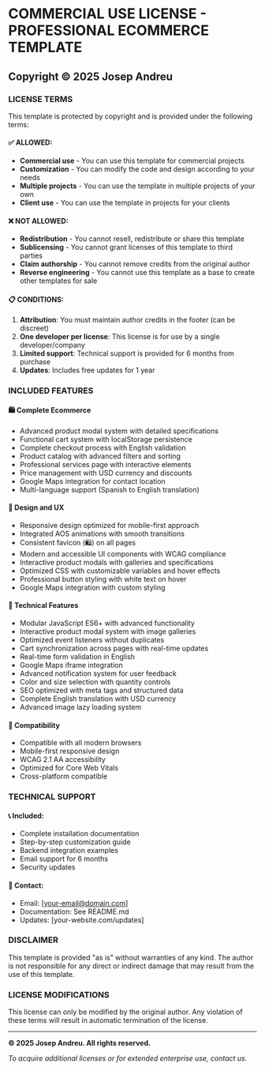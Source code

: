 # COMMERCIAL USE LICENSE - PROFESSIONAL ECOMMERCE TEMPLATE

## Copyright © 2025 Josep Andreu

### LICENSE TERMS

This template is protected by copyright and is provided under the following terms:

#### ✅ **ALLOWED:**
- **Commercial use** - You can use this template for commercial projects
- **Customization** - You can modify the code and design according to your needs
- **Multiple projects** - You can use the template in multiple projects of your own
- **Client use** - You can use the template in projects for your clients

#### ❌ **NOT ALLOWED:**
- **Redistribution** - You cannot resell, redistribute or share this template
- **Sublicensing** - You cannot grant licenses of this template to third parties
- **Claim authorship** - You cannot remove credits from the original author
- **Reverse engineering** - You cannot use this template as a base to create other templates for sale

#### 📋 **CONDITIONS:**
1. **Attribution**: You must maintain author credits in the footer (can be discreet)
2. **One developer per license**: This license is for use by a single developer/company
3. **Limited support**: Technical support is provided for 6 months from purchase
4. **Updates**: Includes free updates for 1 year

### INCLUDED FEATURES

#### 🛍️ **Complete Ecommerce**
- Advanced product modal system with detailed specifications
- Functional cart system with localStorage persistence
- Complete checkout process with English validation
- Product catalog with advanced filters and sorting
- Professional services page with interactive elements
- Price management with USD currency and discounts
- Google Maps integration for contact location
- Multi-language support (Spanish to English translation)

#### 🎨 **Design and UX**
- Responsive design optimized for mobile-first approach
- Integrated AOS animations with smooth transitions
- Consistent favicon (🛍️) on all pages
- Modern and accessible UI components with WCAG compliance
- Interactive product modals with galleries and specifications
- Optimized CSS with customizable variables and hover effects
- Professional button styling with white text on hover
- Google Maps integration with custom styling

#### 🔧 **Technical Features**
- Modular JavaScript ES6+ with advanced functionality
- Interactive product modal system with image galleries
- Optimized event listeners without duplicates
- Cart synchronization across pages with real-time updates
- Real-time form validation in English
- Google Maps iframe integration
- Advanced notification system for user feedback
- Color and size selection with quantity controls
- SEO optimized with meta tags and structured data
- Complete English translation with USD currency
- Advanced image lazy loading system

#### 📱 **Compatibility**
- Compatible with all modern browsers
- Mobile-first responsive design
- WCAG 2.1 AA accessibility
- Optimized for Core Web Vitals
- Cross-platform compatible

### TECHNICAL SUPPORT

#### 📞 **Included:**
- Complete installation documentation
- Step-by-step customization guide
- Backend integration examples
- Email support for 6 months
- Security updates

#### 📧 **Contact:**
- Email: [your-email@domain.com]
- Documentation: See README.md
- Updates: [your-website.com/updates]

### DISCLAIMER

This template is provided "as is" without warranties of any kind. The author is not responsible for any direct or indirect damage that may result from the use of this template.

### LICENSE MODIFICATIONS

This license can only be modified by the original author. Any violation of these terms will result in automatic termination of the license.

---

**© 2025 Josep Andreu. All rights reserved.**

*To acquire additional licenses or for extended enterprise use, contact us.*
